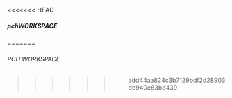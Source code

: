 <<<<<<< HEAD
##### pchWORKSPACE
=======
###### PCH WORKSPACE
>>>>>>> add44aa824c3b7129bdf2d28903db940e63bd439
